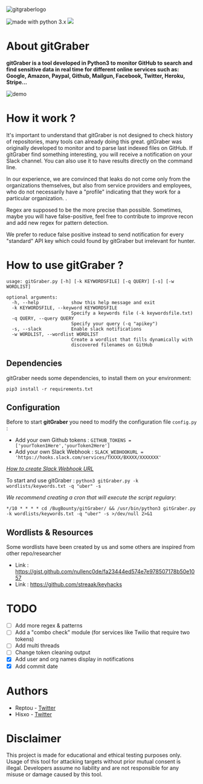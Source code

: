 ![gitgraberlogo](https://i.ibb.co/ry5K7Hv/logo-gitgraber.png)

<img src="https://img.shields.io/badge/made%20with-python-blue.svg" alt="made with python 3.x"> <img src="https://img.shields.io/github/issues/hisxo/gitgraber.svg">
# About gitGraber

**gitGraber is a tool developed in Python3 to monitor GitHub to search and find sensitive data in real time for different online services such as: Google, Amazon, Paypal, Github, Mailgun, Facebook, Twitter, Heroku, Stripe...**

![demo](https://i.ibb.co/h1rn2KK/example-script-execution.png)

# How it work ?

It's important to understand that gitGraber is not designed to check history of repositories, many tools can already doing this great. gitGraber was originally developed to monitor and to parse last indexed files on GitHub. If gitGraber find something interesting, you will receive a notification on your Slack channel. You can also use it to have results directly on the command line.

In our experience, we are convinced that leaks do not come only from the organizations themselves, but also from service providers and employees, who do not necessarily have a "profile" indicating that they work for a particular organization. .

Regex are supposed to be the more precise than possible. Sometimes, maybe you will have false-positive, feel free to contribute to improve recon and add new regex for pattern detection.

We prefer to reduce false positive instead to send notification for every "standard" API key which could found by gitGraber but irrelevant for hunter.

# How to use gitGraber ?

``````````
usage: gitGraber.py [-h] [-k KEYWORDSFILE] [-q QUERY] [-s] [-w WORDLIST]

optional arguments:
  -h, --help            show this help message and exit
  -k KEYWORDSFILE, --keyword KEYWORDSFILE
                        Specify a keywords file (-k keywordsfile.txt)
  -q QUERY, --query QUERY
                        Specify your query (-q "apikey")
  -s, --slack           Enable slack notifications
  -w WORDLIST, --wordlist WORDLIST
                        Create a wordlist that fills dynamically with
                        discovered filenames on GitHub
``````````

## Dependencies

gitGraber needs some dependencies, to install them on your environment:

``pip3 install -r requirements.txt``

## Configuration

Before to start **gitGraber** you need to modify the configuration file ``config.py`` :

- Add your own Github tokens : ``GITHUB_TOKENS = ['yourToken1Here','yourToken2Here']``
- Add your own Slack Webhook : ``SLACK_WEBHOOKURL = 'https://hooks.slack.com/services/TXXXX/BXXXX/XXXXXXX'``

*[How to create Slack Webhook URL](https://get.slack.help/hc/en-us/articles/115005265063-Incoming-WebHooks-for-Slack)*

To start and use gitGraber : ``python3 gitGraber.py -k wordlists/keywords.txt -q "uber" -s``

_We recommend creating a cron that will execute the script regulary_:

``*/10 * * * * cd /BugBounty/gitGraber/ && /usr/bin/python3 gitGraber.py -k wordlists/keywords.txt -q "uber" -s >/dev/null 2>&1``

## Wordlists & Resources

Some wordlists have been created by us and some others are inspired from other repo/researcher

* Link : https://gist.github.com/nullenc0de/fa23444ed574e7e978507178b50e1057
* Link : https://github.com/streaak/keyhacks

# TODO

- [ ] Add more regex & patterns
- [ ] Add a "combo check" module (for services like Twilio that require two tokens)
- [ ] Add multi threads
- [ ] Change token cleaning output
- [X] Add user and org names display in notifications
- [X] Add commit date

# Authors

* Reptou - [Twitter](https://twitter.com/R_Marot)
* Hisxo - [Twitter](https://twitter.com/adrien_jeanneau)

# Disclaimer

This project is made for educational and ethical testing purposes only. Usage of this tool for attacking targets without prior mutual consent is illegal. Developers assume no liability and are not responsible for any misuse or damage caused by this tool.
